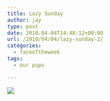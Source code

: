 ```yaml
---
title: Lazy Sunday
author: jay
type: post
date: 2010-04-04T14:48:12+00:00
url: /2010/04/04/lazy-sunday-2/
categories:
  - faceoftheweek
tags:
  - our pups

---
```

[![][1]][2]

 [1]: https://photos.smugmug.com/Pets/Our-Pups/DSC0968/827321625_5fe8i-M.jpg
 [2]: http://photos.rambleon.org/Pets/Our-Pups/7810105_a7H5S#827321625_5fe8i-A-LB